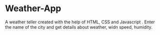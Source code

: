 # Weather-App
A weather teller created with the help of HTML, CSS and Javascript . Enter the name of the city and get details about weather, widn speed, humidity.

